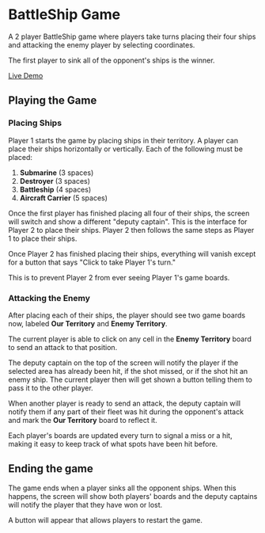 # BattleShip Game

A 2 player BattleShip game where players take turns placing their four ships and attacking the enemy player by selecting coordinates.

The first player to sink all of the opponent's ships is the winner.

[Live Demo](https://ezeaspie.github.io/battleship-game/)

## Playing the Game

### Placing Ships

Player 1 starts the game by placing ships in their territory. A player can place their ships horizontally or vertically. Each of the following must be placed:

1. **Submarine** (3 spaces)
1. **Destroyer** (3 spaces)
1. **Battleship** (4 spaces)
1. **Aircraft Carrier** (5 spaces)

Once the first player has finished placing all four of their ships, the screen will switch and show a different "deputy captain". This is the interface for Player 2 to place their ships. Player 2 then follows the same steps as Player 1 to place their ships.

Once Player 2 has finished placing their ships, everything will vanish except for a button that says "Click to take Player 1's turn."

This is to prevent Player 2 from ever seeing Player 1's game boards.

### Attacking the Enemy

After placing each of their ships, the player should see two game boards now, labeled **Our Territory** and **Enemy Territory**.

The current player is able to click on any cell in the **Enemy Territory** board to send an attack to that position.

The deputy captain on the top of the screen will notify the player if the selected area has already been hit, if the shot missed, or if the shot hit an enemy ship. The current player then will get shown a button telling them to pass it to the other player.

When another player is ready to send an attack, the deputy captain will notify them if any part of their fleet was hit during the opponent's attack and mark the **Our Territory** board to reflect it.

Each player's boards are updated every turn to signal a miss or a hit, making it easy to keep track of what spots have been hit before.

## Ending the game

The game ends when a player sinks all the opponent ships. When this happens, the screen will show both players' boards and the deputy captains will notify the player that they have won or lost.

A button will appear that allows players to restart the game.
